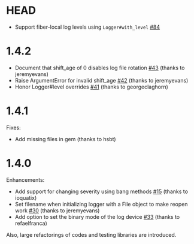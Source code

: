 # HEAD

* Support fiber-local log levels using `Logger#with_level` [#84](https://github.com/ruby/logger/issue/84)

# 1.4.2

* Document that shift_age of 0 disables log file rotation [#43](https://github.com/ruby/logger/pull/43) (thanks to jeremyevans)
* Raise ArgumentError for invalid shift_age [#42](https://github.com/ruby/logger/pull/42) (thanks to jeremyevans)
* Honor Logger#level overrides [#41](https://github.com/ruby/logger/pull/41) (thanks to georgeclaghorn)

# 1.4.1

Fixes:

* Add missing files in gem (thanks to hsbt)

# 1.4.0

Enhancements:

* Add support for changing severity using bang methods [#15](https://github.com/ruby/logger/pull/15) (thanks to ioquatix)
* Set filename when initializing logger with a File object to make reopen work  [#30](https://github.com/ruby/logger/pull/30) (thanks to jeremyevans)
* Add option to set the binary mode of the log device [#33](https://github.com/ruby/logger/pull/33) (thanks to refaelfranca)

Also, large refactorings of codes and testing libraries are introduced.
